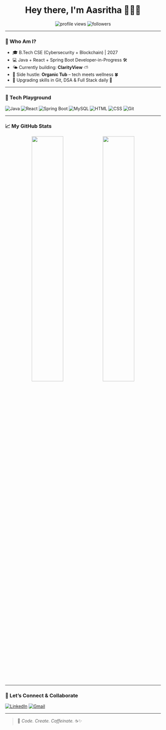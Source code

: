 <h1 align="center">Hey there, I'm Aasritha 👩‍💻✨</h1>

<p align="center">
  <img src="https://komarev.com/ghpvc/?username=aasrithach&label=Profile+Views&color=blueviolet" alt="profile views"/>
  <img src="https://img.shields.io/github/followers/aasrithach?label=Followers&style=social" alt="followers"/>
</p>

---

### 🌟 Who Am I?
- 🎓 B.Tech CSE (Cybersecurity + Blockchain) | 2027
- 💻 Java + React + Spring Boot Developer-in-Progress 🛠️
- 🌤️ Currently building: **ClarityView** ⛅  
- 🧪 Side hustle: **Organic Tub** – tech meets wellness 🍀   
- 🚧 Upgrading skills in Git, DSA & Full Stack daily 🚀  

---

### 🚀 Tech Playground

![Java](https://img.shields.io/badge/Java-ED8B00?style=for-the-badge&logo=java&logoColor=white)
![React](https://img.shields.io/badge/React-61DAFB?style=for-the-badge&logo=react&logoColor=black)
![Spring Boot](https://img.shields.io/badge/SpringBoot-6DB33F?style=for-the-badge&logo=spring-boot&logoColor=white)
![MySQL](https://img.shields.io/badge/MySQL-4479A1?style=for-the-badge&logo=mysql&logoColor=white)
![HTML](https://img.shields.io/badge/HTML-E34F26?style=for-the-badge&logo=html5&logoColor=white)
![CSS](https://img.shields.io/badge/CSS-1572B6?style=for-the-badge&logo=css3&logoColor=white)
![Git](https://img.shields.io/badge/Git-F05032?style=for-the-badge&logo=git&logoColor=white)

---

### 📈 My GitHub Stats
<p align="center">
  <img src="https://github-readme-stats.vercel.app/api?username=aasrithach&show_icons=true&theme=radical" width="45%"/>
  <img src="https://github-readme-stats.vercel.app/api/top-langs/?username=aasrithach&layout=compact&theme=radical" width="45%"/>
</p>

---

### 🔗 Let’s Connect & Collaborate
[![LinkedIn](https://img.shields.io/badge/LinkedIn-blue?style=for-the-badge&logo=linkedin&logoColor=white)](https://www.linkedin.com/in/aasritha-chinthagunta-611397320/)
[![Gmail](https://img.shields.io/badge/Gmail-red?style=for-the-badge&logo=gmail&logoColor=white)](mailto:aasritha.0246@gmail.com)

---

> 💬 *Code. Create. Caffeinate.* ☕✨
